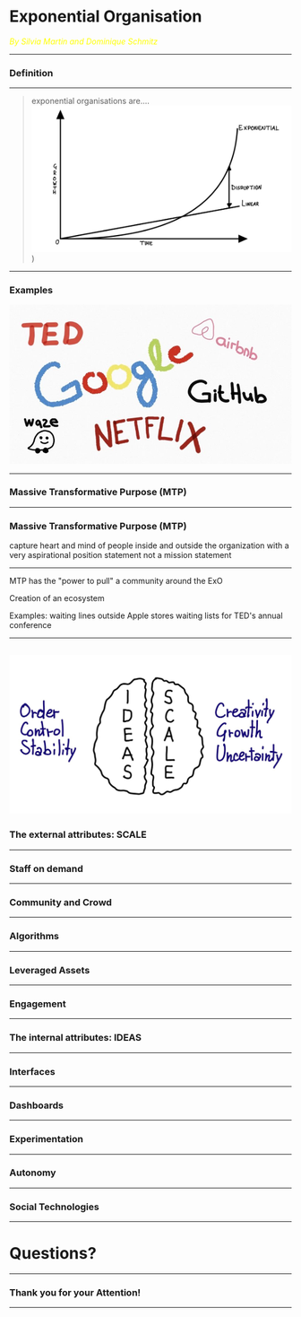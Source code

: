 # Exponential Organisation

<span style="color:yellow">*By Silvia Martin and Dominique Schmitz*</span>

---

### Definition

---

> exponential organisations are....
> ![Exponential development](IMG_0777.jpg))

---
### Examples
![Examples](MicrosoftTeams-image2.jpg)

---

### Massive Transformative Purpose (MTP)

---

### Massive Transformative Purpose (MTP)

capture heart and mind of people inside and outside the organization with a very aspirational position statement
not a mission statement

---

MTP has the "power to pull" a community around the ExO

Creation of an ecosystem

Examples:
waiting lines outside Apple stores
waiting lists for TED's annual conference

---
![Brain](IMG_0772.jpg)
---

### The external attributes: SCALE

---

### Staff on demand

---

### Community and Crowd

---

### Algorithms

---

### Leveraged Assets

---

### Engagement

---

### The internal attributes: IDEAS

---

### Interfaces

---

### Dashboards

---

### Experimentation

---

### Autonomy

---

### Social Technologies

---

# Questions?

---

### Thank you for your Attention!

---
